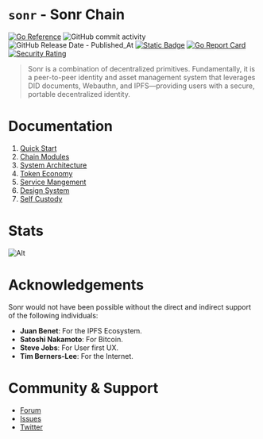 # `sonr` - Sonr Chain

[![Go Reference](https://pkg.go.dev/badge/github.com/sonr-io/snrd.svg)](https://pkg.go.dev/github.com/sonr-io/snrd)
![GitHub commit activity](https://img.shields.io/github/commit-activity/w/onsonr/sonr)
![GitHub Release Date - Published_At](https://img.shields.io/github/release-date/onsonr/sonr)
[![Static Badge](https://img.shields.io/badge/homepage-sonr.io-blue?style=flat-square)](https://sonr.io)
[![Go Report Card](https://goreportcard.com/badge/github.com/sonr-io/snrd)](https://goreportcard.com/report/github.com/sonr-io/snrd)
[![Security Rating](https://sonarcloud.io/api/project_badges/measure?project=sonrhq_sonr&metric=security_rating)](https://sonarcloud.io/summary/new_code?id=sonr-io_sonr)

> Sonr is a combination of decentralized primitives. Fundamentally, it is a peer-to-peer identity and asset management system that leverages DID documents, Webauthn, and IPFS—providing users with a secure, portable decentralized identity.

# Documentation

1. [Quick Start](https://github.com/sonr-io/snrd/wiki/1-%E2%80%90-Quick-Start)
2. [Chain Modules](https://github.com/sonr-io/snrd/wiki/2-%E2%80%90-Chain-Modules)
3. [System Architecture](https://github.com/sonr-io/snrd/wiki/3-%E2%80%90-System-Architecture)
4. [Token Economy](https://github.com/sonr-io/snrd/wiki/4-%E2%80%90-Token-Economy)
5. [Service Mangement](https://github.com/sonr-io/snrd/wiki/5-%E2%80%90-Service-Management)
6. [Design System](https://github.com/sonr-io/snrd/wiki/6-%E2%80%90-Design-System)
7. [Self Custody](https://github.com/sonr-io/snrd/wiki/7-%E2%80%90-Self-Custody)

# Stats

![Alt](https://repobeats.axiom.co/api/embed/e9ae6be710ea5dc1624753dc1d5edb1ffbc0fcf0.svg "Repobeats analytics image")

# Acknowledgements

Sonr would not have been possible without the direct and indirect support of the following individuals:

- **Juan Benet**: For the IPFS Ecosystem.
- **Satoshi Nakamoto**: For Bitcoin.
- **Steve Jobs**: For User first UX.
- **Tim Berners-Lee**: For the Internet.

# Community & Support

- [Forum](https://github.com/sonr-io/snrd/discussions)
- [Issues](https://github.com/sonr-io/snrd/issues)
- [Twitter](https://sonr.io/twitter)
